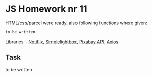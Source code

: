 # JS Homework nr 11

HTML/css/parcel were ready. also following functions where given:

`to be written`

Libraries -  [Notiflix](https://github.com/notiflix/Notiflix#readme), [Simplelightbox](https://simplelightbox.com/), [Pixabay API](https://pixabay.com/api/docs/), [Axios](https://axios-http.com/)

## Task
to be written
